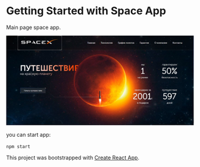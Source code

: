 # Getting Started with Space App

Main page space app.

![space](src/assets/images/space.JPG)

you can start app:

`
npm start
`



This project was bootstrapped with [Create React App](https://github.com/facebook/create-react-app).
